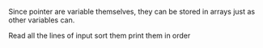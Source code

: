 Since pointer are variable themselves, they can be stored in arrays just as other variables
can.

Read all the lines of input
sort them
print them in order


